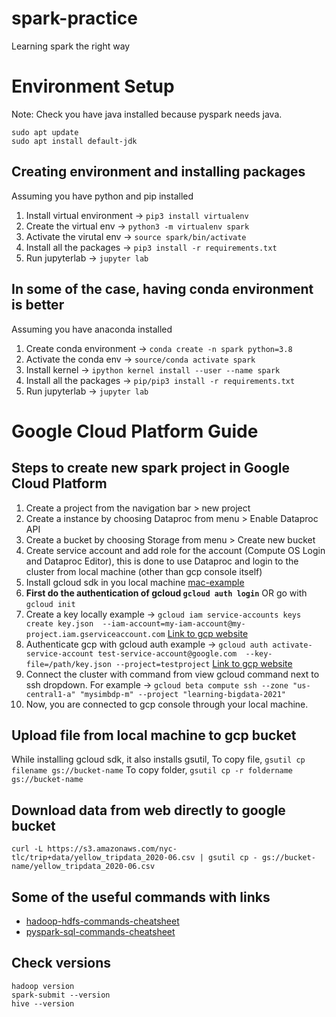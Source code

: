 # spark-practice
Learning spark the right way

# Environment Setup

Note: Check you have java installed because pyspark needs java.
```
sudo apt update
sudo apt install default-jdk
```

## Creating environment and installing packages
Assuming you have python and pip installed

1. Install virtual environment -> `pip3 install virtualenv`
2. Create the virtual env -> `python3 -m virtualenv spark`
3. Activate the virutal env -> `source spark/bin/activate`
4. Install all the packages -> `pip3 install -r requirements.txt`
5. Run jupyterlab -> `jupyter lab`

## In some of the case, having conda environment is better
Assuming you have anaconda installed

1. Create conda environment -> `conda create -n spark python=3.8`
2. Activate the conda env -> `source/conda activate spark`
3. Install kernel -> `ipython kernel install --user --name spark`
3. Install all the packages -> `pip/pip3 install -r requirements.txt`
4. Run jupyterlab -> `jupyter lab`

# Google Cloud Platform Guide

## Steps to create new spark project in Google Cloud Platform
1. Create a project from the navigation bar > new project
2. Create a instance by choosing Dataproc from menu > Enable Dataproc API
3. Create a bucket by choosing Storage from menu > Create new bucket
4. Create service account and add role for the account (Compute OS Login and Dataproc Editor), this is done to use Dataproc and login to the cluster from local machine (other than gcp console itself)
5. Install gcloud sdk in you local machine [mac-example](https://www.youtube.com/watch?v=3wPl-AnegI4&ab_channel=TonyTeachesTech)
6. **First do the authentication of gcloud `gcloud auth login`** OR go with `gcloud init`
7. Create a key locally example -> `gcloud iam service-accounts keys create key.json  --iam-account=my-iam-account@my-project.iam.gserviceaccount.com` [Link to gcp website](https://cloud.google.com/sdk/gcloud/reference/iam/service-accounts/keys/create)
8. Authenticate gcp with gcloud auth example -> `gcloud auth activate-service-account test-service-account@google.com  --key-file=/path/key.json --project=testproject` [Link to gcp website](https://cloud.google.com/sdk/gcloud/reference/auth/activate-service-account)
9. Connect the cluster with command from view gcloud command next to ssh dropdown. For example -> `gcloud beta compute ssh --zone "us-central1-a" "mysimbdp-m" --project "learning-bigdata-2021"`
10. Now, you are connected to gcp console through your local machine.

## Upload file from local machine to gcp bucket
While installing gcloud sdk, it also installs gsutil, 
To copy file, `gsutil cp filename gs://bucket-name`
To copy folder, `gsutil cp -r foldername gs://bucket-name`

## Download data from web directly to google bucket
`curl -L https://s3.amazonaws.com/nyc-tlc/trip+data/yellow_tripdata_2020-06.csv | gsutil cp - gs://bucket-name/yellow_tripdata_2020-06.csv`

## Some of the useful commands with links
* [hadoop-hdfs-commands-cheatsheet](http://images.linoxide.com/hadoop-hdfs-commands-cheatsheet.pdf)
* [pyspark-sql-commands-cheatsheet](https://s3.amazonaws.com/assets.datacamp.com/blog_assets/PySpark_SQL_Cheat_Sheet_Python.pdf)

## Check versions
```
hadoop version
spark-submit --version
hive --version
```
